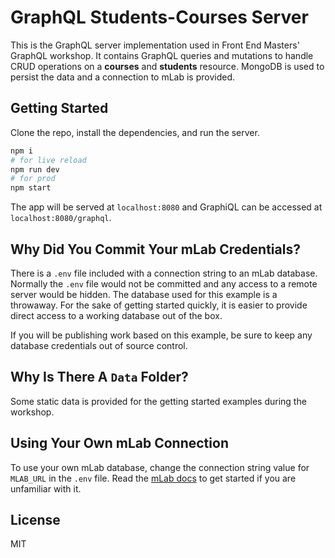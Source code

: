 # GraphQL Students-Courses Server

This is the GraphQL server implementation used in Front End Masters' GraphQL workshop. It contains GraphQL queries and mutations to handle CRUD operations on a **courses** and **students** resource. MongoDB is used to persist the data and a connection to mLab is provided.

## Getting Started

Clone the repo, install the dependencies, and run the server.

```bash
npm i
# for live reload
npm run dev
# for prod
npm start
```

The app will be served at `localhost:8080` and GraphiQL can be accessed at `localhost:8080/graphql`.

## Why Did You Commit Your mLab Credentials?

There is a `.env` file included with a connection string to an mLab database. Normally the `.env` file would not be committed and any access to a remote server would be hidden. The database used for this example is a throwaway. For the sake of getting started quickly, it is easier to provide direct access to a working database out of the box.

If you will be publishing work based on this example, be sure to keep any database credentials out of source control.

## Why Is There A `Data` Folder?

Some static data is provided for the getting started examples during the workshop.

## Using Your Own mLab Connection

To use your own mLab database, change the connection string value for `MLAB_URL` in the `.env` file. Read the [mLab docs](http://docs.mlab.com/) to get started if you are unfamiliar with it.

## License

MIT
